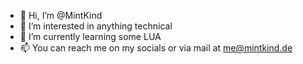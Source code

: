 - 👋 Hi, I’m @MintKind
- 👀 I’m interested in anything technical
- 🌱 I’m currently learning some LUA
- 📫 You can reach me on my socials or via mail at me@mintkind.de 

<!---
MintKind/MintKind is a ✨ special ✨ repository because its `README.md` (this file) appears on your GitHub profile.
You can click the Preview link to take a look at your changes.
--->

